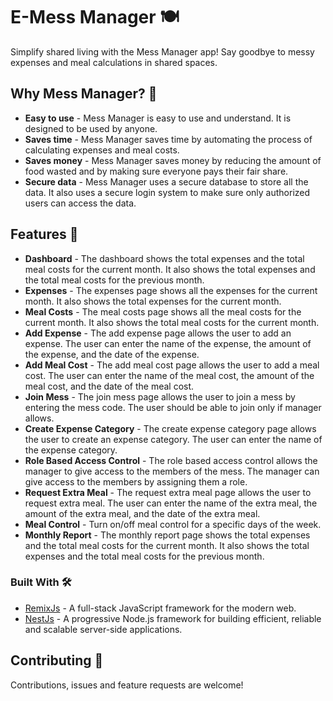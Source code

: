 # E-Mess Manager 🍽

Simplify shared living with the Mess Manager app! Say goodbye to messy expenses and meal calculations in shared spaces.

## Why Mess Manager? 🤔

- **Easy to use** - Mess Manager is easy to use and understand. It is designed to be used by anyone.
- **Saves time** - Mess Manager saves time by automating the process of calculating expenses and meal costs.
- **Saves money** - Mess Manager saves money by reducing the amount of food wasted and by making sure everyone pays their fair share.
- **Secure data** - Mess Manager uses a secure database to store all the data. It also uses a secure login system to make sure only authorized users can access the data.

## Features 🎉

- **Dashboard** - The dashboard shows the total expenses and the total meal costs for the current month. It also shows the total expenses and the total meal costs for the previous month.
- **Expenses** - The expenses page shows all the expenses for the current month. It also shows the total expenses for the current month.
- **Meal Costs** - The meal costs page shows all the meal costs for the current month. It also shows the total meal costs for the current month.
- **Add Expense** - The add expense page allows the user to add an expense. The user can enter the name of the expense, the amount of the expense, and the date of the expense.
- **Add Meal Cost** - The add meal cost page allows the user to add a meal cost. The user can enter the name of the meal cost, the amount of the meal cost, and the date of the meal cost.
- **Join Mess** - The join mess page allows the user to join a mess by entering the mess code. The user should be able to join only if manager allows.
- **Create Expense Category** - The create expense category page allows the user to create an expense category. The user can enter the name of the expense category.
- **Role Based Access Control** - The role based access control allows the manager to give access to the members of the mess. The manager can give access to the members by assigning them a role.
- **Request Extra Meal** - The request extra meal page allows the user to request extra meal. The user can enter the name of the extra meal, the amount of the extra meal, and the date of the extra meal.
- **Meal Control** - Turn on/off meal control for a specific days of the week.
- **Monthly Report** - The monthly report page shows the total expenses and the total meal costs for the current month. It also shows the total expenses and the total meal costs for the previous month.

### Built With 🛠

- [RemixJs](https://remix.run/) - A full-stack JavaScript framework for the modern web.
- [NestJs](https://nestjs.com/) - A progressive Node.js framework for building efficient, reliable and scalable server-side applications.

## Contributing 🤝

Contributions, issues and feature requests are welcome!
